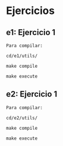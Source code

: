 # Ejercicios

## e1: Ejercicio 1
    
    Para compilar:
    
    cd/e1/utils/
    
    make compile
    
    make execute
    
## e2: Ejercicio 1
    
    Para compilar:
    
    cd/e2/utils/
    
    make compile
    
    make execute


